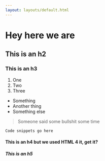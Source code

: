 ```yaml
---
layout: layouts/default.html
---
```


# Hey here we are

## This is an h2

### This is an h3 

1. One
2. Two
3. Three

* Something
* Another thing
* Something else 

> Someone said some bullshit some time 

```
Code snippets go here
```

<h4>This is an h4 but we used HTML 4 it, get it?</h4>

<h5>This is an h5</h5>
